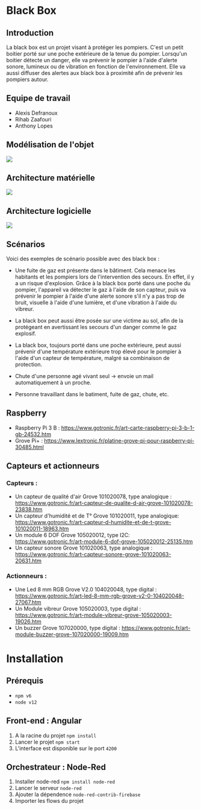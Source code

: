 # Black Box

## Introduction

La black box est un projet visant à protéger les pompiers. C'est un petit boitier porté sur une poche extérieure de la tenue du pompier. Lorsqu'un boitier détecte un danger, elle va prévenir le pompier à l'aide d'alerte sonore, lumineux ou de vibration en fonction de l'environnement. Elle va aussi diffuser des alertes aux black box à proximité afin de prévenir les pompiers autour.

## Equipe de travail

- Alexis Defranoux
- Rihab Zaafouri
- Anthony Lopes

## Modélisation de l'objet

![](https://i.imgur.com/llIrJiE.png)

## Architecture matérielle

![](https://i.imgur.com/C3J9TXp.png)

## Architecture logicielle

![](https://i.imgur.com/YQdCUHt.png)

## Scénarios

Voici des exemples de scénario possible avec des black box :

- Une fuite de gaz est présente dans le bâtiment. Cela menace les habitants et les pompiers lors de l'intervention des secours. En effet, il y a un risque d'explosion. Grâce à la black box porté dans une poche du pompier, l'appareil va détecter le gaz à l'aide de son capteur, puis va prévenir le pompier à l'aide d'une alerte sonore s'il n'y a pas trop de bruit, visuelle à l'aide d'une lumière, et d'une vibration à l'aide du vibreur.

- La black box peut aussi être posée sur une victime au sol, afin de la protégeant en avertissant les secours d'un danger comme le gaz explosif.

- La black box, toujours porté dans une poche extérieure, peut aussi prévenir d'une température extérieure trop élevé pour le pompier à l'aide d'un capteur de température, malgré sa combinaison de protection.

- Chute d'une personne agé vivant seul -> envoie un mail automatiquement à un proche.

- Personne travaillant dans le batiment, fuite de gaz, chute, etc.

## Raspberry 

- Raspberry Pi 3 B : https://www.gotronic.fr/art-carte-raspberry-pi-3-b-1-gb-24532.htm
- Grove Pi+ : https://www.lextronic.fr/platine-grove-pi-pour-raspberry-pi-30485.html

## Capteurs et actionneurs

### Capteurs :
- Un capteur de qualité d'air Grove 101020078, type analogique : https://www.gotronic.fr/art-capteur-de-qualite-d-air-grove-101020078-23838.htm
- Un capteur d'humidité et de T° Grove 101020011, type analogique: https://www.gotronic.fr/art-capteur-d-humidite-et-de-t-grove-101020011-18963.htm
- Un module 6 DOF Grove 105020012, type I2C: https://www.gotronic.fr/art-module-6-dof-grove-105020012-25135.htm
- Un capteur sonore Grove 101020063, type analogique : https://www.gotronic.fr/art-capteur-sonore-grove-101020063-20631.htm

### Actionneurs :
- Une Led 8 mm RGB Grove V2.0 104020048, type digital : https://www.gotronic.fr/art-led-8-mm-rgb-grove-v2-0-104020048-27067.htm
- Un Module vibreur Grove 105020003, type digital : https://www.gotronic.fr/art-module-vibreur-grove-105020003-19026.htm
- Un buzzer Grove 107020000, type digital : https://www.gotronic.fr/art-module-buzzer-grove-107020000-19009.htm


# Installation

## Prérequis

* `npm v6`
* `node v12`

## Front-end : Angular

1. A la racine du projet `npm install`
2. Lancer le projet `npm start`
3. L'interface est disponible sur le port `4200`

## Orchestrateur : Node-Red

1. Installer node-red `npm install node-red`
3. Lancer le serveur `node-red`
2. Ajouter la dépendence `node-red-contrib-firebase`
3. Importer les flows du projet


